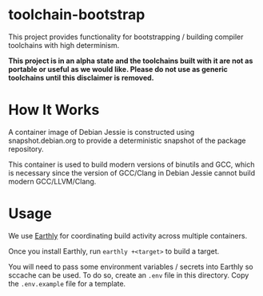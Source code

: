 # toolchain-bootstrap

This project provides functionality for bootstrapping / building compiler
toolchains with high determinism.

**This project is in an alpha state and the toolchains built with it are
not as portable or useful as we would like. Please do not use as generic
toolchains until this disclaimer is removed.**

# How It Works

A container image of Debian Jessie is constructed using snapshot.debian.org
to provide a deterministic snapshot of the package repository.

This container is used to build modern versions of binutils and GCC,
which is necessary since the version of GCC/Clang in Debian Jessie cannot
build modern GCC/LLVM/Clang.

# Usage

We use [Earthly](https://earthly.dev/) for coordinating build activity
across multiple containers.

Once you install Earthly, run `earthly +<target>` to build a target.

You will need to pass some environment variables / secrets into Earthly
so sccache can be used. To do so, create an ``.env`` file in this directory.
Copy the ``.env.example`` file for a template.
